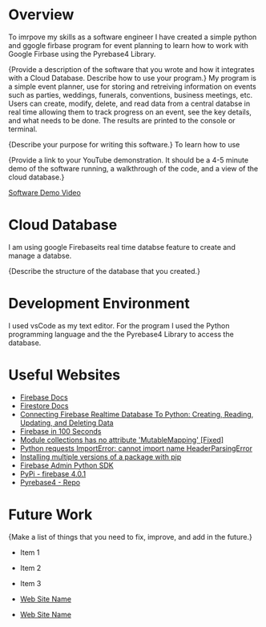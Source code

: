 # Overview

To imrpove my skills as a software engineer I have created a simple python and ggogle firbase program for event planning to learn how to work with Google Firbase using the Pyrebase4 Library.

{Provide a description of the software that you wrote and how it integrates with a Cloud Database. Describe how to use your program.}
My program is a simple event planner, use for storing and retreiving information on events such as parties, weddings, funerals, conventions, business meetings, etc. Users can create, modify, delete, and read data from a central databse in real time allowing them to track progress on an event, see the key details, and what needs to be done. The results are printed to the console or terminal.

{Describe your purpose for writing this software.}
To learn how to use

{Provide a link to your YouTube demonstration. It should be a 4-5 minute demo of the software running, a walkthrough of the code, and a view of the cloud database.}

[Software Demo Video](http://youtube.link.goes.here)

# Cloud Database

I am using google Firebaseits real time databse feature to create and manage a databse.





{Describe the structure of the database that you created.}



# Development Environment

I used vsCode as my text editor.
For the program I used the Python programming language and the the Pyrebase4 Library to access the database.

# Useful Websites

- [Firebase Docs](https://firebase.google.com/docs)
- [Firestore Docs](https://firebase.google.com/docs/firestore)
- [Connecting Firebase Realtime Database To Python: Creating, Reading, Updating, and Deleting Data](https://www.youtube.com/watch?v=DCaH4bQ4DxA&list=WL&index=36&t=791s)
- [Firebase in 100 Seconds](https://www.youtube.com/watch?v=vAoB4VbhRzM&list=WL&index=35)
- [Module collections has no attribute 'MutableMapping' [Fixed]](https://bobbyhadz.com/blog/python-attributeerror-module-collections-has-no-attribute-mutablemapping#:~:text=To%20solve%20the%20"AttributeError%3A%20module%20collections%20has%20no,3.9%20if%20you%20are%20unable%20to%20make%20corrections.)
- [Python requests ImportError: cannot import name HeaderParsingError](https://stackoverflow.com/questions/32986626/python-requests-importerror-cannot-import-name-headerparsingerror)
- [Installing multiple versions of a package with pip](https://stackoverflow.com/questions/6570635/installing-multiple-versions-of-a-package-with-pip)
- [Firebase Admin Python SDK](https://firebase.google.com/docs/reference/admin/python/)
- [PyPi - firebase 4.0.1](https://pypi.org/project/firebase/)
- [Pyrebase4 - Repo](https://github.com/nhorvath/Pyrebase4)
# Future Work

{Make a list of things that you need to fix, improve, and add in the future.}

- Item 1
- Item 2
- Item 3


- [Web Site Name](http://url.link.goes.here)
- [Web Site Name](http://url.link.goes.here)